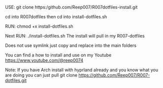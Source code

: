 USE:  git clone https:/github.com/Reep007/R007dotfiles-install.git

cd into R007dotfiles then cd into install-dotfiles.sh

RUN: chmod +x install-dotfiles.sh

Next RUN: ./install-dotfiles.sh
The install will pull in my R007-dotfiles

Does not use symlink just copy and replace into the main folders


You can find a how to install and use on my Youtube https://www.youtube.com/@reep0074

Note: If you have Arch install with hyprland already and you know what you are doing 
you can just pull git clone https://github.com/Reep007/R007-dotfiles.git
